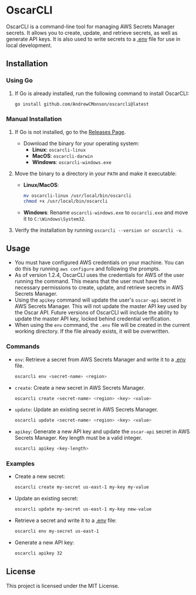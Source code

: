 # OscarCLI

OscarCLI is a command-line tool for managing AWS Secrets Manager secrets. It allows you to create, update, and retrieve secrets, as well as generate API keys. It is also used to write secrets to a [.env](http://_vscodecontentref_/0) file for use in local development.

## Installation

### Using Go

1. If Go is already installed, run the following command to install OscarCLI:
    ```sh
    go install github.com/AndrewCMonson/oscarcli@latest
    ```

### Manual Installation

1. If Go is not installed, go to the [Releases Page](https://github.com/username/repo/releases).
   - Download the binary for your operating system:
     - **Linux**: `oscarcli-linux`
     - **MacOS**: `oscarcli-darwin`
     - **Windows**: `oscarcli-windows.exe`
   
2. Move the binary to a directory in your `PATH` and make it executable:
   - **Linux/MacOS**:
     ```bash
     mv oscarcli-linux /usr/local/bin/oscarcli
     chmod +x /usr/local/bin/oscarcli
     ```
   - **Windows**:
     Rename `oscarcli-windows.exe` to `oscarcli.exe` and move it to `C:\Windows\System32`.

3. Verify the installation by running `oscarcli --version or oscarcli -v`.

## Usage

- You must have configured AWS credentials on your machine. You can do this by running `aws configure` and following the prompts.
- As of version 1.2.4, OscarCLI uses the credentials for AWS of the user running the command. This means that the user must have the necessary permissions to create, update, and retrieve secrets in AWS Secrets Manager.
- Using the `apikey` command will update the user's `oscar-api` secret in AWS Secrets Manager. This will not update the master API key used by the Oscar API. Future versions of OscarCLI will include the ability to update the master API key, locked behind credential verification.
- When using the `env` command, the `.env` file will be created in the current working directory. If the file already exists, it will be overwritten.

### Commands

- `env`: Retrieve a secret from AWS Secrets Manager and write it to a [.env](http://_vscodecontentref_/1) file.
    ```sh
    oscarcli env <secret-name> <region>
    ```

- `create`: Create a new secret in AWS Secrets Manager.
    ```sh
    oscarcli create <secret-name> <region> <key> <value>
    ```

- `update`: Update an existing secret in AWS Secrets Manager.
    ```sh
    oscarcli update <secret-name> <region> <key> <value>
    ```

- `apikey`: Generate a new API key and update the `oscar-api` secret in AWS Secrets Manager. Key length must be a valid integer.
    ```sh
    oscarcli apikey <key-length>
    ```

### Examples

- Create a new secret:
    ```sh
    oscarcli create my-secret us-east-1 my-key my-value
    ```

- Update an existing secret:
    ```sh
    oscarcli update my-secret us-east-1 my-key new-value
    ```

- Retrieve a secret and write it to a [.env](http://_vscodecontentref_/2) file:
    ```sh
    oscarcli env my-secret us-east-1
    ```

- Generate a new API key:
    ```sh
    oscarcli apikey 32
    ```

## License

This project is licensed under the MIT License.
